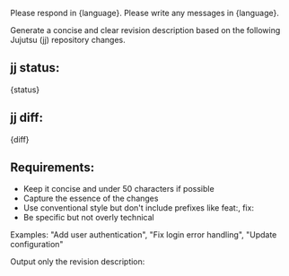 Please respond in {language}.
Please write any messages in {language}.

Generate a concise and clear revision description based on the following Jujutsu (jj) repository changes.

## jj status:
{status}

## jj diff:
{diff}

## Requirements:
- Keep it concise and under 50 characters if possible
- Capture the essence of the changes
- Use conventional style but don't include prefixes like feat:, fix:
- Be specific but not overly technical

Examples: "Add user authentication", "Fix login error handling", "Update configuration"

Output only the revision description: